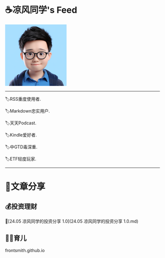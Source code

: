 
# ☕凉风同学's Feed

<img src="https://raw.githubusercontent.com/frontsmith/FNotePic/master/data/202404291510570.png" width="200" />

---


🏷︎RSS重度使用者.

🏷︎Markdown忠实用户.

🏷︎天天Podcast.

🏷︎Kindle爱好者.

🏷︎中GTD毒深重.

🏷︎ETF轻度玩家.



---
# 💾文章分享
## 💰投资理财
📄[24.05 凉风同学的投资分享 1.0](24.05 凉风同学的投资分享 1.0.md)

## 👶🏻育儿







frontsmith.github.io

